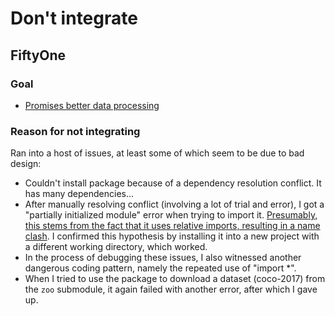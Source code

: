 # Don't integrate

## FiftyOne

### Goal

- [Promises better data processing](https://towardsdatascience.com/stop-wasting-time-with-pytorch-datasets-17cac2c22fa8)

### Reason for not integrating

Ran into a host of issues, at least some of which seem to be due to bad design:

- Couldn't install package because of a dependency resolution conflict. It has many dependencies...
- After manually resolving conflict (involving a lot of trial and error), I got a "partially initialized module" error when trying to import it. [Presumably, this stems from the fact that it uses relative imports, resulting in a name clash](https://stackoverflow.com/questions/59762996/how-to-fix-attributeerror-partially-initialized-module). I confirmed this hypothesis by installing it into a new project with a different working directory, which worked.
- In the process of debugging these issues, I also witnessed another dangerous coding pattern, namely the repeated use of "import *".
- When I tried to use the package to download a dataset (coco-2017) from the `zoo` submodule, it again failed with another error, after which I gave up.
